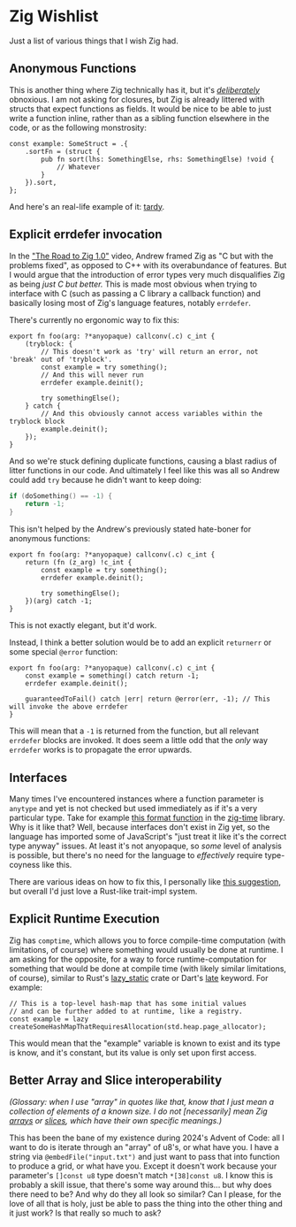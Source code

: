 
# Zig Wishlist
Just a list of various things that I wish Zig had.

## Anonymous Functions
This is another thing where Zig technically has it, but it's *[deliberately](https://github.com/ziglang/zig/issues/1717#issuecomment-1627790251)* obnoxious. I am not asking for closures, but Zig is already littered with structs that expect functions as fields. It would be nice to be able to just write a function inline, rather than as a sibling function elsewhere in the code, or as the following monstrosity:
```zig
const example: SomeStruct = .{
	.sortFn = (struct {
		pub fn sort(lhs: SomethingElse, rhs: SomethingElse) !void {
			// Whatever
		}
	}).sort,
};
```
And here's an real-life example of it: [tardy](https://github.com/tardy-org/tardy/blob/c07afd03b8d573cc95a07c1e7a73237502ff94e2/examples/echo/main.zig#L70-L74).

## Explicit errdefer invocation
In the ["The Road to Zig 1.0"](https://www.youtube.com/watch?v=Gv2I7qTux7g) video, Andrew framed Zig as "C but with the problems fixed", as opposed to C++ with its overabundance of features. But I would argue that the introduction of error types very much disqualifies Zig as being *just C but better.* This is made most obvious when trying to interface with C (such as passing a C library a callback function) and basically losing most of Zig's language features, notably `errdefer`.

There's currently no ergonomic way to fix this:
```zig
export fn foo(arg: ?*anyopaque) callconv(.c) c_int {
    (tryblock: {
	    // This doesn't work as 'try' will return an error, not 'break' out of 'tryblock'.
	    const example = try something();
	    // And this will never run
	    errdefer example.deinit();
	    
	    try somethingElse();
    } catch {
        // And this obviously cannot access variables within the tryblock block
	    example.deinit();
    });
}
```

And so we're stuck defining duplicate functions, causing a blast radius of litter functions in our code. And ultimately I feel like this was all so Andrew could add `try` because he didn't want to keep doing:
```c
if (doSomething() == -1) {
    return -1;
}
```

This isn't helped by the Andrew's previously stated hate-boner for anonymous functions:
```zig
export fn foo(arg: ?*anyopaque) callconv(.c) c_int {
    return (fn (z_arg) !c_int {
	    const example = try something();
	    errdefer example.deinit();
	    
	    try somethingElse();
    })(arg) catch -1;
}
```
This is not exactly elegant, but it'd work.

Instead, I think a better solution would be to add an explicit `returnerr` or some special `@error` function:
```zig
export fn foo(arg: ?*anyopaque) callconv(.c) c_int {
    const example = something() catch return -1;
    errdefer example.deinit();
    
    guaranteedToFail() catch |err| return @error(err, -1); // This will invoke the above errdefer
}
```

This will mean that a `-1` is returned from the function, but all relevant `errdefer` blocks are invoked. It does seem a little odd that the *only* way `errdefer` works is to propagate the error upwards.

## Interfaces
Many times I've encountered instances where a function parameter is `anytype` and yet is not checked but used immediately as if it's a very particular type. Take for example [this format function](https://github.com/nektro/zig-time/blob/e946a144423cdb5dac3d46d6856c6e6da73e9305/time.zig#L218) in the [zig-time](https://github.com/nektro/zig-time) library. Why is it like that? Well, because interfaces don't exist in Zig yet, so the language has imported some of JavaScript's "just treat it like it's the correct type anyway" issues. At least it's not anyopaque, so *some* level of analysis is possible, but there's no need for the language to *effectively* require type-coyness like this.

There are various ideas on how to fix this, I personally like [this suggestion](https://github.com/ziglang/zig/issues/17198#issuecomment-2533468501), but overall I'd just love a Rust-like trait-impl system.

## Explicit Runtime Execution
Zig has `comptime`, which allows you to force compile-time computation (with limitations, of course) where something would usually be done at runtime. I am asking for the opposite, for a way to force runtime-computation for something that would be done at compile time (with likely similar limitations, of course), similar to Rust's [lazy_static](https://docs.rs/lazy_static/latest/lazy_static/) crate or Dart's [late](https://dart.dev/language/variables#late-variables) keyword. For example:
```zig
// This is a top-level hash-map that has some initial values
// and can be further added to at runtime, like a registry.
const example = lazy createSomeHashMapThatRequiresAllocation(std.heap.page_allocator);
```
This would mean that the "example" variable is known to exist and its type is know, and it's constant, but its value is only set upon first access.

## Better Array and Slice interoperability
*(Glossary: when I use "array" in quotes like that, know that I just mean a collection of elements of a known size. I do not [necessarily] mean Zig [arrays](https://ziglang.org/documentation/0.13.0/#Arrays) or [slices](https://ziglang.org/documentation/0.13.0/#Slices), which have their own specific meanings.)*

This has been the bane of my existence during 2024's Advent of Code: all I want to do is iterate through an "array" of u8's, or what have you. I have a string via `@embedFile("input.txt")` and just want to pass that into function to produce a grid, or what have you. Except it doesn't work because your parameter's `[]const u8` type doesn't match `*[38]const u8`. I know this is probably a skill issue, that there's some way around this... but why does there need to be? And why do they all look so similar? Can I please, for the love of all that is holy, just be able to pass the thing into the other thing and it just work? Is that really so much to ask?
